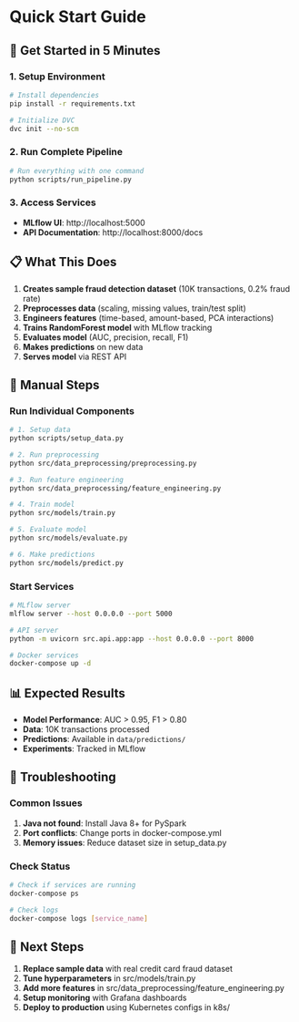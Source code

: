 # Quick Start Guide

## 🚀 Get Started in 5 Minutes

### 1. Setup Environment
```bash
# Install dependencies
pip install -r requirements.txt

# Initialize DVC
dvc init --no-scm
```

### 2. Run Complete Pipeline
```bash
# Run everything with one command
python scripts/run_pipeline.py
```

### 3. Access Services
- **MLflow UI**: http://localhost:5000
- **API Documentation**: http://localhost:8000/docs

## 📋 What This Does

1. **Creates sample fraud detection dataset** (10K transactions, 0.2% fraud rate)
2. **Preprocesses data** (scaling, missing values, train/test split)
3. **Engineers features** (time-based, amount-based, PCA interactions)
4. **Trains RandomForest model** with MLflow tracking
5. **Evaluates model** (AUC, precision, recall, F1)
6. **Makes predictions** on new data
7. **Serves model** via REST API

## 🔧 Manual Steps

### Run Individual Components
```bash
# 1. Setup data
python scripts/setup_data.py

# 2. Run preprocessing
python src/data_preprocessing/preprocessing.py

# 3. Run feature engineering
python src/data_preprocessing/feature_engineering.py

# 4. Train model
python src/models/train.py

# 5. Evaluate model
python src/models/evaluate.py

# 6. Make predictions
python src/models/predict.py
```

### Start Services
```bash
# MLflow server
mlflow server --host 0.0.0.0 --port 5000

# API server
python -m uvicorn src.api.app:app --host 0.0.0.0 --port 8000

# Docker services
docker-compose up -d
```

## 📊 Expected Results

- **Model Performance**: AUC > 0.95, F1 > 0.80
- **Data**: 10K transactions processed
- **Predictions**: Available in `data/predictions/`
- **Experiments**: Tracked in MLflow

## 🐛 Troubleshooting

### Common Issues
1. **Java not found**: Install Java 8+ for PySpark
2. **Port conflicts**: Change ports in docker-compose.yml
3. **Memory issues**: Reduce dataset size in setup_data.py

### Check Status
```bash
# Check if services are running
docker-compose ps

# Check logs
docker-compose logs [service_name]
```

## 🎯 Next Steps

1. **Replace sample data** with real credit card fraud dataset
2. **Tune hyperparameters** in src/models/train.py
3. **Add more features** in src/data_preprocessing/feature_engineering.py
4. **Setup monitoring** with Grafana dashboards
5. **Deploy to production** using Kubernetes configs in k8s/